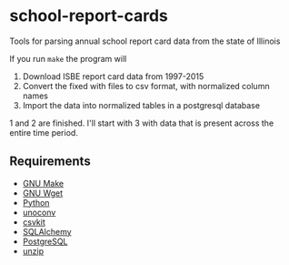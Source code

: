 school-report-cards
===================

Tools for parsing annual school report card data from the state of Illinois

If you run `make` the program will
1. Download ISBE report card data from 1997-2015
2. Convert the fixed with files to csv format, with normalized column names
3. Import the data into normalized tables in a postgresql database

1 and 2 are finished. I'll start with 3 with data that is present
across the entire time period.

## Requirements
* [GNU Make](https://www.gnu.org/software/make/)
* [GNU Wget](https://www.gnu.org/software/wget/)
* [Python](https://www.python.org/downloads/)
* [unoconv](http://dag.wiee.rs/home-made/unoconv/)
* [csvkit](https://csvkit.readthedocs.org/en/0.9.1/install.html)
* [SQLAlchemy](http://www.sqlalchemy.org/)
* [PostgreSQL](http://www.postgresql.org/)
* [unzip](http://www.info-zip.org/)

